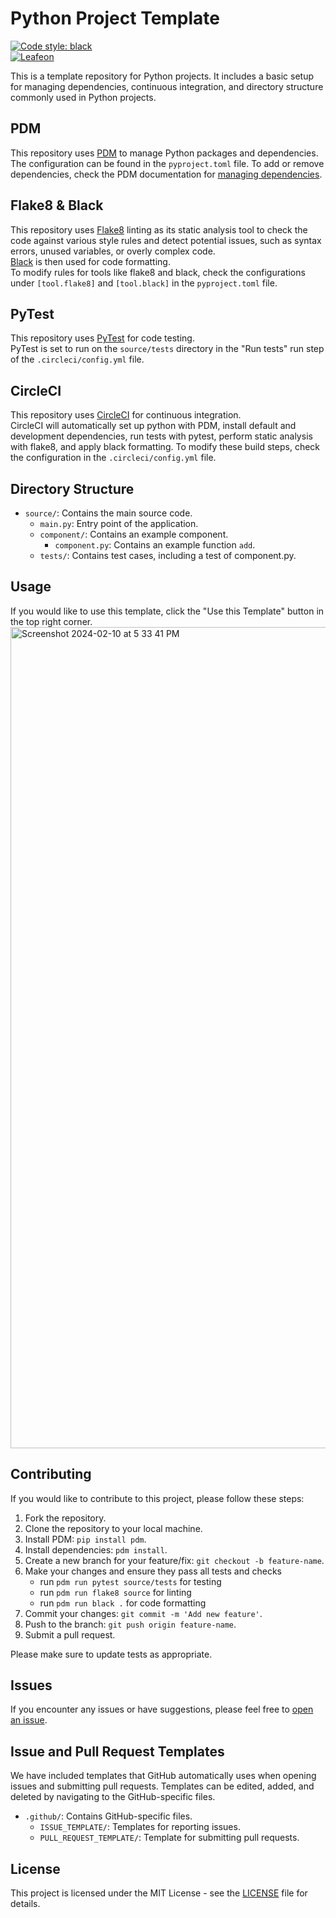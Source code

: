 # Python Project Template
[![Code style: black](https://img.shields.io/badge/code%20style-black-000000.svg)](https://github.com/psf/black)  
[![Leafeon](https://circleci.com/gh/Leafeon/py-template.svg?style=svg)](https://app.circleci.com/pipelines/circleci/42j8atdDzgh7tmZyp3BEAx/NKkbAnw1PXUdhc74vJtLL7)

This is a template repository for Python projects. It includes a basic setup for managing dependencies, continuous integration, and directory structure commonly used in Python projects.

## PDM
This repository uses [PDM](https://pdm-project.org/latest/) to manage Python packages and dependencies.  
The configuration can be found in the `pyproject.toml` file. To add or remove dependencies, check the PDM documentation for [managing dependencies](https://pdm-project.org/latest/usage/dependency/).

## Flake8 & Black
This repository uses [Flake8](https://flake8.pycqa.org/en/latest/) linting as its static analysis tool to check the code against various style rules and detect potential issues, such as syntax errors, unused variables, or overly complex code.  
[Black](https://black.readthedocs.io/en/stable/) is then used for code formatting.  
To modify rules for tools like flake8 and black, check the configurations under `[tool.flake8]` and `[tool.black]` in the `pyproject.toml` file.

## PyTest
This repository uses [PyTest](https://docs.pytest.org/en/8.0.x/) for code testing.  
PyTest is set to run on the `source/tests` directory in the "Run tests" run step of the `.circleci/config.yml` file.

## CircleCI
This repository uses [CircleCI](https://circleci.com/) for continuous integration.  
CircleCI will automatically set up python with PDM, install default and development dependencies, run tests with pytest, perform static analysis with flake8, and apply black formatting. To modify these build steps, check the configuration in the `.circleci/config.yml` file.  

## Directory Structure

- `source/`: Contains the main source code.
  - `main.py`: Entry point of the application.
  - `component/`: Contains an example component.
    - `component.py`: Contains an example function `add`.
  - `tests/`: Contains test cases, including a test of component.py.

## Usage
If you would like to use this template, click the "Use this Template" button in the top right corner.
<img width="1314" alt="Screenshot 2024-02-10 at 5 33 41 PM" src="https://github.com/zhangdzh/py-template/assets/119933910/242837ec-7155-443f-b3a3-f510ffccd158">

## Contributing
If you would like to contribute to this project, please follow these steps:

1. Fork the repository.
2. Clone the repository to your local machine.
3. Install PDM: `pip install pdm`.
4. Install dependencies: `pdm install`.
5. Create a new branch for your feature/fix: `git checkout -b feature-name`.
6. Make your changes and ensure they pass all tests and checks
   - run `pdm run pytest source/tests` for testing
   - run `pdm run flake8 source` for linting
   - run `pdm run black .` for code formatting
7. Commit your changes: `git commit -m 'Add new feature'`.
8. Push to the branch: `git push origin feature-name`.
9. Submit a pull request.

Please make sure to update tests as appropriate.

## Issues

If you encounter any issues or have suggestions, please feel free to [open an issue](https://github.com/your_username/your_repository/issues/new).

## Issue and Pull Request Templates

We have included templates that GitHub automatically uses when opening issues and submitting pull requests. Templates can be edited, added, and deleted by navigating to the GitHub-specific files.
- `.github/`: Contains GitHub-specific files.
  - `ISSUE_TEMPLATE/`: Templates for reporting issues.
  - `PULL_REQUEST_TEMPLATE/`: Template for submitting pull requests.

## License

This project is licensed under the MIT License - see the [LICENSE](LICENSE) file for details.
